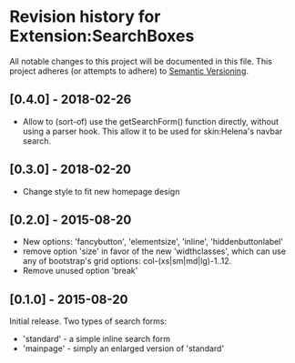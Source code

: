 Revision history for Extension:SearchBoxes
==========================================

All notable changes to this project will be documented in this file.
This project adheres (or attempts to adhere) to [Semantic Versioning](http://semver.org/).

## [0.4.0] - 2018-02-26
- Allow to (sort-of) use the getSearchForm() function directly, without using a parser hook.
  This allow it to be used for skin:Helena's navbar search.

## [0.3.0] - 2018-02-20
- Change style to fit new homepage design

## [0.2.0] - 2015-08-20
- New options: 'fancybutton', 'elementsize', 'inline', 'hiddenbuttonlabel'
- remove option 'size' in favor of the new 'widthclasses', which can use any of bootstrap's grid
  options: col-(xs|sm|md|lg)-1..12.
- Remove unused option 'break'

## [0.1.0] - 2015-08-20
Initial release. Two types of search forms:

  - 'standard' - a simple inline search form
  - 'mainpage' - simply an enlarged version of 'standard'
